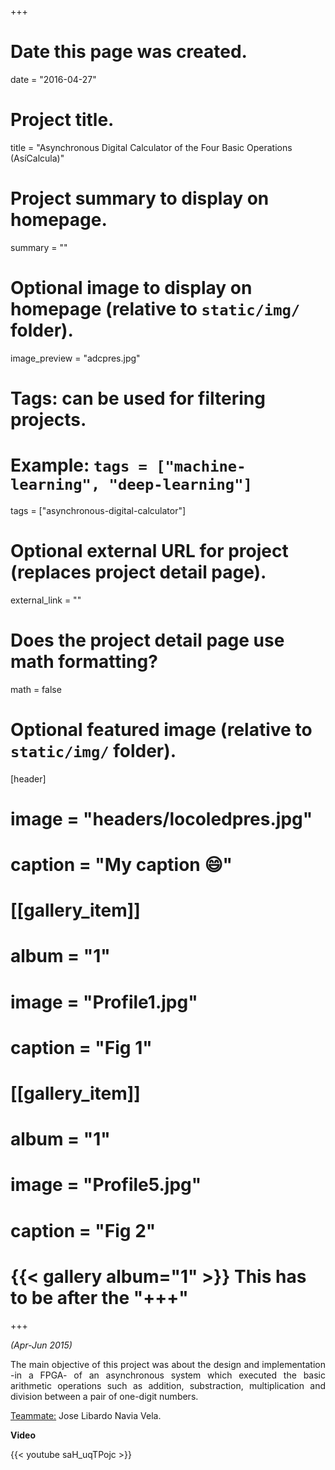 +++
# Date this page was created.
date = "2016-04-27"

# Project title.
title = "Asynchronous Digital Calculator of the Four Basic Operations (AsíCalcula)"

# Project summary to display on homepage.
summary = ""

# Optional image to display on homepage (relative to `static/img/` folder).
image_preview = "adcpres.jpg"

# Tags: can be used for filtering projects.
# Example: `tags = ["machine-learning", "deep-learning"]`
tags = ["asynchronous-digital-calculator"]

# Optional external URL for project (replaces project detail page).
external_link = ""

# Does the project detail page use math formatting?
math = false

# Optional featured image (relative to `static/img/` folder).
[header]
# image = "headers/locoledpres.jpg"
# caption = "My caption :smile:"

# [[gallery_item]]
# album = "1"
# image = "Profile1.jpg"
# caption = "Fig 1"
    
# [[gallery_item]]
# album = "1"
# image = "Profile5.jpg"
# caption = "Fig 2"
# {{< gallery album="1" >}} This has to be after the "+++"

+++

*(Apr-Jun 2015)*

<p align="justify">The main objective of this project was about the design and implementation -in a FPGA- of an asynchronous system which executed the basic arithmetic operations such as addition, substraction, multiplication and division between a pair of one-digit numbers.</p>

<p><u>Teammate:</u> Jose Libardo Navia Vela.

**Video**

{{< youtube saH_uqTPojc >}}
